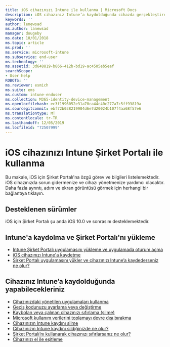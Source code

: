 ```yaml
---
title: iOS cihazınızı Intune ile kullanma | Microsoft Docs
description: iOS cihazınız Intune’a kaydolduğunda cihazda gerçekleştirebileceğiniz görevlere yönelik bağlantıların listesi.
keywords: ''
author: lenewsad
ms.author: lanewsad
manager: dougeby
ms.date: 10/01/2018
ms.topic: article
ms.prod: ''
ms.service: microsoft-intune
ms.subservice: end-user
ms.technology: ''
ms.assetid: 3d648819-b866-412b-bd19-ac4505eb5eaf
searchScope:
- User help
ROBOTS: ''
ms.reviewer: esmich
ms.suite: ems
ms.custom: intune-enduser
ms.collection: M365-identity-device-management
ms.openlocfilehash: ec3f1996052e31a70ca44c40c277a7c5ff93819a
ms.sourcegitcommit: ebf72b038219904d6e7d20024b107f4aa68f57e6
ms.translationtype: MT
ms.contentlocale: tr-TR
ms.lasthandoff: 12/05/2019
ms.locfileid: "72507999"
---
```

# <a name="using-your-ios-device-with-intune-company-portal"></a>iOS cihazınızı Intune Şirket Portalı ile kullanma
Bu makale, iOS için Şirket Portalı'na özgü görev ve bilgileri listelemektedir. iOS cihazınızda sorun gidermenize ve cihazı yönetmenize yardımcı olacaktır. Daha fazla ayrıntı, adım ve ekran görüntüsü görmek için herhangi bir bağlantıya tıklayın.

## <a name="supported-versions"></a>Desteklenen sürümler

iOS için Şirket Portalı şu anda iOS 10.0 ve sonrasını desteklemektedir.  


## <a name="enrolling-into-intune-and-installing-the-company-portal"></a>Intune'a kaydolma ve Şirket Portalı'nı yükleme

- [Intune Şirket Portalı uygulamasını yükleme ve uygulamada oturum açma](install-and-sign-in-to-the-intune-company-portal-app-ios.md)
- [iOS cihazınızı Intune'a kaydetme](enroll-your-device-in-intune-ios.md)
- [Şirket Portalı uygulamasını yükler ve cihazınızı Intune’a kaydederseniz ne olur?](what-happens-if-you-install-the-Company-Portal-app-and-enroll-your-device-in-intune-ios.md)  

## <a name="things-you-can-do-when-your-device-is-enrolled-in-intune"></a>Cihazınız Intune’a kaydolduğunda yapabilecekleriniz

- [Cihazınızdaki yönetilen uygulamaları kullanma](use-managed-apps-on-your-device-ios.md)
- [Geçiş kodunuzu ayarlama veya değiştirme](set-or-change-your-passcode-ios.md)
  <!--- [Reset (erase) your lost or stolen device](reset-erase-your-lost-or-stolen-device-ios.md) -->
- [Kaybolan veya çalınan cihazınızı sıfırlama (silme)](reset-erase-your-device-cpwebsite.md)
- [Microsoft kullanım verilerini toplamayı devre dışı bırakma](turn-off-microsoft-usage-data-collection-ios.md)
- [Cihazınızın Intune kaydını silme](unenroll-your-device-from-intune-ios.md)
- [Cihazınızın Intune kaydını sildiğinizde ne olur?](what-happens-if-you-unenroll-your-device-from-intune-ios.md)
- [Şirket Portalı’nı kullanarak cihazınızı sıfırlarsanız ne olur?](what-happens-if-you-reset-your-device-using-the-company-portal-ios.md)
- [Cihazınızı el ile eşitleme](sync-your-device-manually-ios.md)
